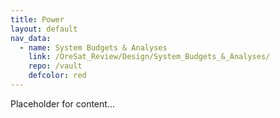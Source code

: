 ```yaml
---
title: Power
layout: default
nav_data:
  - name: System Budgets & Analyses
    link: /OreSat_Review/Design/System_Budgets_&_Analyses/
    repo: /vault
    defcolor: red
---
```



Placeholder for content...
